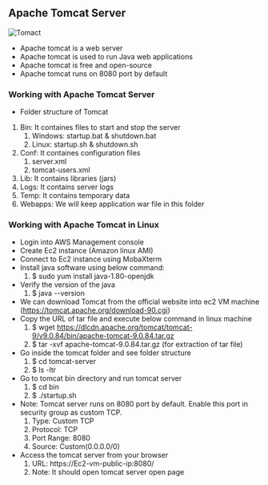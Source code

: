 ## Apache Tomcat Server

![Tomact](https://github.com/Abhinavcode13/DevOpsDrift-Daily/assets/126642111/60449771-86de-4063-a5b5-667553267328)


- Apache tomcat is a web server
- Apache tomcat is used to run Java web applications
- Apache tomcat is free and open-source
- Apache tomcat runs on 8080 port by default

### Working with Apache Tomcat Server
- Folder structure of Tomcat
1. Bin: It containes files to start and stop the server
   1. Windows: startup.bat & shutdown.bat
   2. Linux: startup.sh & shutdown.sh
2. Conf: It containes configuration files
   1. server.xml
   2. tomcat-users.xml
3. Lib: It contains libraries (jars)
4. Logs: It contains server logs
5. Temp: It contains temporary data
6. Webapps: We will keep application war file in this folder

### Working with Apache Tomcat in Linux
- Login into AWS Management console
- Create Ec2 instance (Amazon linux AMI)
- Connect to Ec2 instance using MobaXterm
- Install java software using below command:
  1. $ sudo yum install java-1.80-openjdk
- Verify the version of the java
  1. $ java --version
- We can download Tomcat from the official website into ec2 VM machine (https://tomcat.apache.org/download-90.cgi)
- Copy the URL of tar file and execute below command in linux machine
  1. $ wget https://dlcdn.apache.org/tomcat/tomcat-9/v9.0.84/bin/apache-tomcat-9.0.84.tar.gz
  2. $ tar -xvf apache-tomcat-9.0.84.tar.gz (for extraction of tar file)
- Go inside the tomcat folder and see folder structure
  1. $ cd tomcat-server
  2. $ ls -ltr
- Go to tomcat bin directory and run tomcat server
  1. $ cd bin
  2. $ ./startup.sh
- Note: Tomcat server runs on 8080 port by default. Enable this port in security group as custom TCP.
  1. Type: Custom TCP
  2. Protocol: TCP
  3. Port Range: 8080
  4. Source: Custom(0.0.0.0/0)
- Access the tomcat server from your browser
  1. URL: https://Ec2-vm-public-ip:8080/
  2. Note: It should open tomcat server open page
